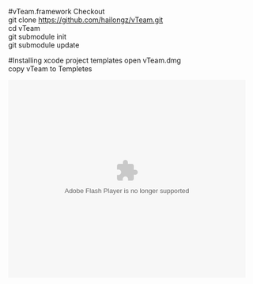 #vTeam.framework
  Checkout <br/>
  git clone https://github.com/hailongz/vTeam.git <br/>
  cd vTeam <br/>
  git submodule init <br/>
  git submodule update <br/>

#Installing xcode project templates
  open vTeam.dmg <br/>
  copy vTeam to Templetes <br/>

<embed src="http://player.youku.com/player.php/sid/XNjkwMzE3MDQw/v.swf" allowFullScreen="true" quality="high" width="480" height="400" align="middle" allowScriptAccess="always" type="application/x-shockwave-flash"></embed>
